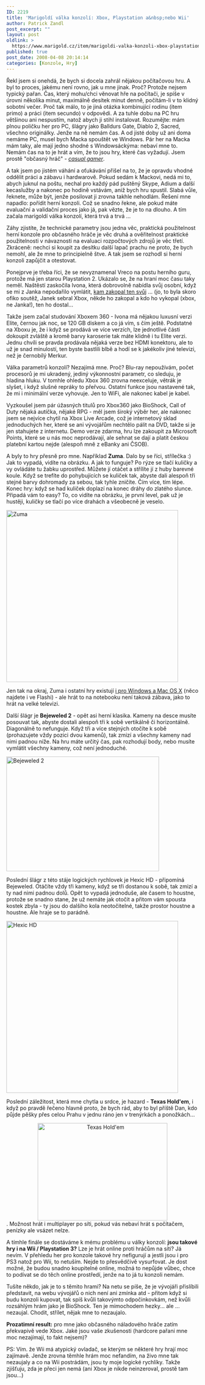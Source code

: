 ```yaml
---
ID: 2219
title: 'Marigoldí válka konzolí: Xbox, Playstation a&nbsp;nebo Wii'
author: Patrick Zandl
post_excerpt: ""
layout: post
oldlink: >
  https://www.marigold.cz/item/marigoldi-valka-konzoli-xbox-playstation-a-nebo-wii
published: true
post_date: 2008-04-08 20:14:14
categories: [Konzole, Hry]
---
```

Řekl jsem si onehdá, že bych si docela zahrál nějakou počítačovou hru. A byl to proces, jakému není rovno, jak u mne jinak. Proč? Protože nejsem typický pařan. Čas, který mohu/chci věnovat hře na počítači, je spíše v úrovni několika minut, maximálně desítek minut denně, počítám-li v to klidný sobotní večer. Proč tak málo, to je jiná otázka kombinující rodinu (item primo) a práci (item secundo) v odpovědi. A za tuhle dobu na PC hru většinou ani nespustím, natož abych ji stihl instalovat. Rozumějte: mám plnou poličku her pro PC, šlágry jako Balldurs Gate, Diablo 2, Sacred, všechno originálky. Jenže na ně nemám čas. A od jisté doby už ani doma nemáme PC, musel bych Macka spouštět ve Windows. Pár her na Macka mám taky, ale mají jedno shodné s Windowsáckýma: nebaví mne to. Nemám čas na to je hrát a vím, že to jsou hry, které čas vyžadují. Jsem prostě "občasný hráč" - <em><a href="http://en.wikipedia.org/wiki/Casual_gamer">casual gamer</a></em>.

A tak jsem po jistém váhání a oťukávání přišel na to, že je opravdu vhodné oddělit práci a zábavu i hardwarově. Pokud sedám k Mackovi, nedá mi to, abych juknul na poštu, nechal pro každý pád puštěný Skype, Adium a další kecaslužby a nakonec po hodině vstávám, aniž bych hru spustil. Slabá vůle, řeknete, může být, jenže posilovat ji zrovna takhle nehodlám. Řešení mne napadlo: pořídit herní konzoli. Což se snadno řekne, ale pokud máte evaluační a validační proces jako já, pak vězte, že je to na dlouho. A tím začala marigoldí válka konzolí, která trvá a trvá ... 

Záhy zjistíte, že technické parametry jsou jedna věc, praktická použitelnost herní konzole pro občasného hráče je věc druhá a ověřitelnost praktické použitelnosti v návaznosti na evaluaci rozpočtových zdrojů je věc třetí. Zkráceně: nechci si koupit za desítku další lapač prachu ne proto, že bych nemohl, ale že mne to principielně štve. A tak jsem se rozhodl si herní konzoli zapůjčit a otestovat. 
<!--more-->
Ponejprve je třeba říci, že se nevyznamenal Vreco na postu herního guru, protože má jen starou Playstation 2. Ukázalo se, že na hraní moc času taky neměl. Naštěstí zaskočila Ivona, která dobrovolně nabídla svůj osobní, když se mi z Janka nepodařilo vymlátit, <a href="http://www.stream.cz/video/58273-xbox-360-zadarmo-noisebrothers">kam zakopal ten svůj</a> ... (jo, to byla skoro ofiko soutěž, Janek sebral Xbox, někde ho zakopal a kdo ho vykopal (xbox, ne Janka!), ten ho dostal...

Takže jsem začal studování Xboxem 360 - Ivona má nějakou luxusní verzi Elite, černou jak noc, se 120 GB diskem a co já vím, s čím ještě. Podstatné na Xboxu je, že i když se prodává ve více verzích, lze jednotlivé části dokoupit zvláště a kromě barvy karoserie tak máte klidně i tu Elite verzi. Jednu chvíli se pravda prodávala nějaká verze bez HDMI konektoru, ale to už je snad minulostí, ten byste bastlili blbě a hodí se k jakékoliv jiné televizi, než je černobílý Merkur.

Válka parametrů konzolí? Nezajímá mne. Proč? Blu-ray nepoužívám, počet procesorů je mi ukradený, jediný výkonnostní parametr, co sleduju, je hladina hluku. V tomhle ohledu Xbox 360 zrovna neexceluje, větrák je slyšet, i když slušné repráky to přeřvou. Ostatní funkce jsou nastavené tak, že mi i minimální verze vyhovuje. Jen to WiFi, ale nakonec kabel je kabel. 

Vyzkoušel jsem pár úžasných titulů pro Xbox360 jako BioShock, Call of Duty nějaká autíčka, nějaké RPG - měl jsem široký výběr her, ale nakonec jsem se nejvíce chytil na Xbox Live Arcade, což je internetový sklad jednoduchých her, které se ani vývojářům nechtělo pálit na DVD, takže si je jen stahujete z internetu. Demo verze zdarma, hru lze zakoupit za Microsoft Points, které se u nás moc neprodávají, ale sehnat se dají a platit českou platební kartou nejde (alespoň mně z eBanky ani ČSOB).

A byly to hry přesně pro mne. Například <strong>Zuma</strong>. Dalo by se říci, střílečka :) Jak to vypadá, vidíte na obrázku. A jak to funguje? Po rýze se tlačí kuličky a vy ovládáte tu žabku uprostřed. Můžete jí otáčet a střílíte jí z huby barevné koule. Když se trefíte do pohybujících se kuliček tak, abyste dali alespoň tři stejné barvy dohromady za sebou, tak tyhle zničíte. Čím více, tím lépe. Konec hry: když se had kuliček doplazí na konec dráhy do zlatého slunce. Připadá vám to easy? To, co vidíte na obrázku, je první level, pak už je hustěji, kuličky se tlačí po více drahách a všeobecně je veselo. 

<img src="http://www.marigold.cz/wp-content/uploads//10EF3E5B-D6F0-468D-A55B-54ED3500421D.jpg" alt="Zuma" border="0" width="450"  />

Jen tak na okraj, Zuma i ostatní hry existují <a href="http://www.popcap.com/">i pro Windows a Mac OS X</a> (něco najdete i ve Flashi) - ale hrát to na notebooku není taková zábava, jako to hrát na velké televizi. 

Další šlágr je <strong>Bejeweled 2</strong> - opět asi herní klasika. Kameny na desce musíte posouvat tak, abyste dostali alespoň tři k sobě vertikálně či horizontálně. Diagonálně to nefunguje. Když tři a více stejných otočíte k sobě (prohazujete vždy pozici dvou kamenů), tak zmizí a všechny kameny nad nimi padnou níže. Na hru máte určitý čas, pak rozhodují body, nebo musíte vymlátit všechny kameny, což není jednoduché. 

<img src="http://www.marigold.cz/wp-content/uploads//F9AA60BF-DCB2-4257-A2B9-332569CE1F33.jpg" alt="Bejeweled 2" border="0" width="400" height="300" /> 

Poslední šlágr z této stáje logických rychlovek je Hexic HD - připomíná Bejeweled. Otáčíte vždy tři kameny, když se tři dostanou k sobě, tak zmizí a ty nad nimi padnou dolů. Opět to vypadá jednoduše, ale časem to houstne, protože se snadno stane, že už nemáte jak otočit a přitom vám spousta kostek zbyla - ty jsou do dalšího kola neotočitelné, takže prostor houstne a houstne. Ale hraje se to parádně. 

 <img src="http://www.marigold.cz/wp-content/uploads//227C1C47-BE05-4836-9A08-9B712E0E019D.jpg" alt="Hexic HD" border="0" width="450" />

Poslední záležitost, která mne chytla u srdce, je hazard - <strong>Texas Hold'em</strong>, i když po pravdě řečeno hlavně proto, že bych rád, aby to byl příště Dan, kdo půjde pěšky přes celou Prahu v jednu ráno jen v trenýrkách a ponožkách... <div style="text-align:center;"><img src="http://www.marigold.cz/wp-content/uploads//38C411F5-C197-4B1D-9A70-A088EB5895CC.jpg" alt="Texas Hold'em" border="0" width="340" height="255" /></div>. Možnost hrát i multiplayer po síti, pokud vás nebaví hrát s počítačem, penízky ale vsázet nelze. 

A tímhle finále se dostáváme k mému problému u války konzolí: <strong>jsou takové hry i na Wii / Playstation 3?</strong> Lze je hrát online proti hráčům na síti? Já nevím. V přehledu her pro konzole takové hry nefigurují a jestli jsou i pro PS3 natož pro Wii, to netuším. Nejde to přesvědčivě vysurfovat. Je dost možné, že budou snadno koupitelné online, možná to nepůjde vůbec, chce to podívat se do těch online prostředí, jenže na to já tu konzoli nemám. 

Tušíte někdo, jak je to s těmito hrami? Na netu se píše, že je vývojáři přislíbili představit, na webu vývojářů o nich není ani zmínka atd - přitom když si budu konzoli kupovat, tak spíš kvůli takovýmto odpočinkovkám, než kvůli rozsáhlým hrám jako je BioShock. Ten je mimochodem hezky... ale ... nezaujal. Chodit, střílet, nějak mne to nezaujalo. 

<strong>Prozatimní result:</strong> pro mne jako občasného náladového hráče zatím překvapivě vede Xbox. Jaké jsou vaše zkušenosti (hardcore pařani mne moc nezajímají, to fakt nejsem)?

PS: Vím. že Wii má atypický ovladač, se kterým se některé hry hrají moc zajímavě. Jenže zrovna těmhle hrám moc nefandím, na živo mne tak nezaujaly a co na Wii postrádám, jsou ty moje logické rychlíky. Takže zjišťuju, zda je přeci jen nemá (ani Xbox je nikde neinzeroval, prostě tam jsou...)